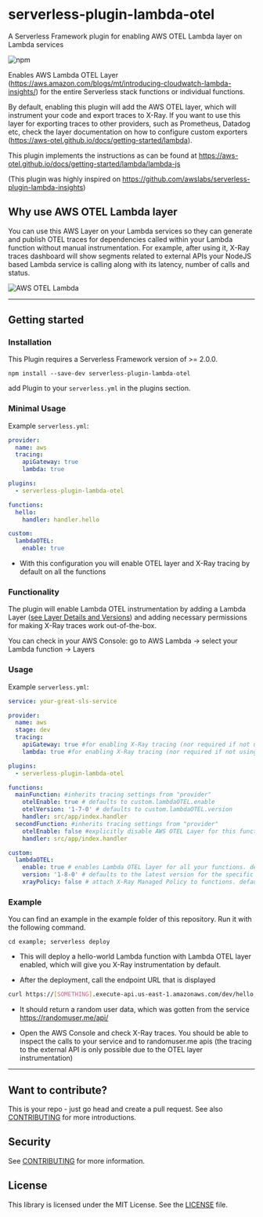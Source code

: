 # serverless-plugin-lambda-otel

A Serverless Framework plugin for enabling AWS OTEL Lambda layer on Lambda services

![npm](https://img.shields.io/npm/v/serverless-plugin-lambda-otel)
<!-- ![npm](https://img.shields.io/npm/dw/serverless-plugin-lambda-otel) -->

Enables AWS Lambda OTEL Layer (https://aws.amazon.com/blogs/mt/introducing-cloudwatch-lambda-insights/) for the entire Serverless stack functions or individual functions.

By default, enabling this plugin will add the AWS OTEL layer, which will instrument your code and export traces to X-Ray. If you want to use this layer for exporting traces to other providers, such as Prometheus, Datadog etc, check the layer documentation on how to configure custom exporters (https://aws-otel.github.io/docs/getting-started/lambda).

This plugin implements the instructions as can be found at https://aws-otel.github.io/docs/getting-started/lambda/lambda-js

(This plugin was highly inspired on https://github.com/awslabs/serverless-plugin-lambda-insights)

## Why use AWS OTEL Lambda layer

You can use this AWS Layer on your Lambda services so they can generate and publish OTEL traces for dependencies called within your Lambda function without manual instrumentation. For example, after using it, X-Ray traces dashboard will show segments related to external APIs your NodeJS based Lambda service is calling along with its latency, number of calls and status.

![AWS OTEL Lambda](https://github.com/aws-observability/aws-otel-lambda)

---

## Getting started

### Installation

This Plugin requires a Serverless Framework version of >= 2.0.0.

`npm install --save-dev serverless-plugin-lambda-otel`

add Plugin to your `serverless.yml` in the plugins section.

### Minimal Usage

Example `serverless.yml`:

```yaml
provider:
  name: aws
  tracing:
    apiGateway: true
    lambda: true

plugins:
  - serverless-plugin-lambda-otel

functions:
  hello:
    handler: handler.hello

custom:
  lambdaOTEL:
    enable: true
```

- With this configuration you will enable OTEL layer and X-Ray tracing by default on all the functions

### Functionality

The plugin will enable Lambda OTEL instrumentation by adding a Lambda Layer ([see Layer Details and Versions](https://aws-otel.github.io/docs/getting-started/lambda)) and adding necessary permissions for making X-Ray traces work out-of-the-box.

You can check in your AWS Console:
go to AWS Lambda -> select your Lambda function -> Layers

### Usage

Example `serverless.yml`:

```yaml
service: your-great-sls-service

provider:
  name: aws
  stage: dev
  tracing:
    apiGateway: true #for enabling X-Ray tracing (nor required if not using X-Ray)
    lambda: true #for enabling X-Ray tracing (nor required if not using X-Ray)

plugins:
  - serverless-plugin-lambda-otel

functions:
  mainFunction: #inherits tracing settings from "provider"
    otelEnable: true # defaults to custom.lambdaOTEL.enable
    otelVersion: '1-7-0' # defaults to custom.lambdaOTEL.version
    handler: src/app/index.handler
  secondFunction: #inherits tracing settings from "provider"
    otelEnable: false #explicitly disable AWS OTEL Layer for this function (this will override default settings)
    handler: src/app/index.handler

custom:
  lambdaOTEL:
    enable: true # enables Lambda OTEL layer for all your functions. defaults to false
    version: '1-8-0' # defaults to the latest version for the specific runtime (nodejs, python, java or collector) when the plugin was published
    xrayPolicy: false # attach X-Ray Managed Policy to functions. defaults to true
```

### Example

You can find an example in the example folder of this repository. Run it with the following command.

`cd example; serverless deploy`

- This will deploy a hello-world Lambda function with Lambda OTEL layer enabled, which will give you X-Ray instrumentation by default.

- After the deployment, call the endpoint URL that is displayed

```sh
curl https://[SOMETHING].execute-api.us-east-1.amazonaws.com/dev/hello
```

- It should return a random user data, which was gotten from the service https://randomuser.me/api/

- Open the AWS Console and check X-Ray traces. You should be able to inspect the calls to your service and to randomuser.me apis (the tracing to the external API is only possible due to the OTEL layer instrumentation)

---

## Want to contribute?

This is your repo - just go head and create a pull request. See also [CONTRIBUTING](CONTRIBUTING.md) for more introductions.

## Security

See [CONTRIBUTING](CONTRIBUTING.md#security-issue-notifications) for more information.

## License

This library is licensed under the MIT License. See the [LICENSE](LICENSE) file.
